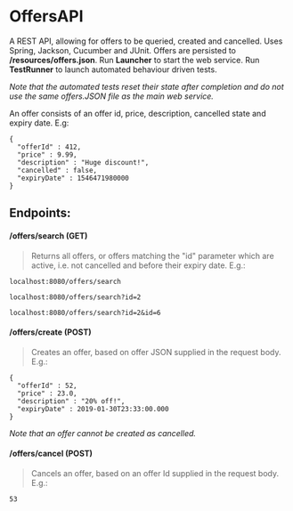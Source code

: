 # OffersAPI

A REST API, allowing for offers to be queried, created and cancelled. Uses Spring, Jackson, Cucumber and JUnit. Offers are persisted to **/resources/offers.json**. Run **Launcher** to start the web service. Run **TestRunner** to launch automated behaviour driven tests. 

*Note that the automated tests reset their state after completion and do not use the same offers.JSON file as the main web service.* 

An offer consists of an offer id, price, description, cancelled state and expiry date. E.g:
```
{
  "offerId" : 412,
  "price" : 9.99,
  "description" : "Huge discount!",
  "cancelled" : false,
  "expiryDate" : 1546471980000
}
```
## Endpoints:

#### /offers/search (GET)
> Returns all offers, or offers matching the "id" parameter which are active, i.e. not cancelled and before their expiry date. E.g.:
```
localhost:8080/offers/search
```
```
localhost:8080/offers/search?id=2
```
```
localhost:8080/offers/search?id=2&id=6
```

#### /offers/create (POST)
> Creates an offer, based on offer JSON supplied in the request body. E.g.:
```
{
  "offerId" : 52,
  "price" : 23.0,
  "description" : "20% off!",
  "expiryDate" : 2019-01-30T23:33:00.000
}
```
*Note that an offer cannot be created as cancelled.*

#### /offers/cancel (POST)
> Cancels an offer, based on an offer Id supplied in the request body. E.g.:

```
53
```
